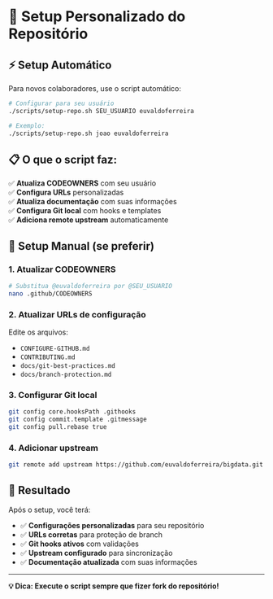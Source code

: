 # 🔧 Setup Personalizado do Repositório

## ⚡ Setup Automático

Para novos colaboradores, use o script automático:

```bash
# Configurar para seu usuário
./scripts/setup-repo.sh SEU_USUARIO euvaldoferreira

# Exemplo:
./scripts/setup-repo.sh joao euvaldoferreira
```

## 📋 O que o script faz:

✅ **Atualiza CODEOWNERS** com seu usuário  
✅ **Configura URLs** personalizadas  
✅ **Atualiza documentação** com suas informações  
✅ **Configura Git local** com hooks e templates  
✅ **Adiciona remote upstream** automaticamente  

## 🔧 Setup Manual (se preferir)

### 1. Atualizar CODEOWNERS
```bash
# Substitua @euvaldoferreira por @SEU_USUARIO
nano .github/CODEOWNERS
```

### 2. Atualizar URLs de configuração
Edite os arquivos:
- `CONFIGURE-GITHUB.md`
- `CONTRIBUTING.md` 
- `docs/git-best-practices.md`
- `docs/branch-protection.md`

### 3. Configurar Git local
```bash
git config core.hooksPath .githooks
git config commit.template .gitmessage
git config pull.rebase true
```

### 4. Adicionar upstream
```bash
git remote add upstream https://github.com/euvaldoferreira/bigdata.git
```

## 🎯 Resultado

Após o setup, você terá:
- ✅ **Configurações personalizadas** para seu repositório
- ✅ **URLs corretas** para proteção de branch
- ✅ **Git hooks ativos** com validações
- ✅ **Upstream configurado** para sincronização
- ✅ **Documentação atualizada** com suas informações

---

**💡 Dica: Execute o script sempre que fizer fork do repositório!**